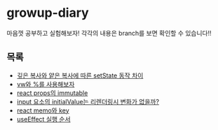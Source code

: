 # growup-diary

마음껏 공부하고 실험해보자!
각각의 내용은 branch를 보면 확인할 수 있습니다!!


## 목록

- [깊은 복사와 얕은 복사에 따른 setState 동작 차이](https://github.com/al-bur/growup-diary-stackblitz/tree/%EA%B9%8A%EC%9D%80-%EB%B3%B5%EC%82%AC%EC%99%80-%EC%96%95%EC%9D%80-%EB%B3%B5%EC%82%AC%EC%97%90-%EB%94%B0%EB%A5%B8-setState)
- [vw와 %를 사용해보자](https://github.com/al-bur/growup-diary-stackblitz/tree/css-vw-%25)
- [react props의 immutable](https://github.com/al-bur/growup-diary-stackblitz/tree/immutable-props)
- [input 요소의 initialValue는 리렌더링시 변화가 없을까?](https://github.com/al-bur/growup-diary-stackblitz/tree/input-initialValue)
- [react memo와 key](https://github.com/al-bur/growup-diary-stackblitz/tree/react-memo-key)
- [useEffect 실행 순서](https://github.com/al-bur/growup-diary-stackblitz/tree/useEffect_%EC%8B%A4%ED%96%89_%EC%88%9C%EC%84%9C)
